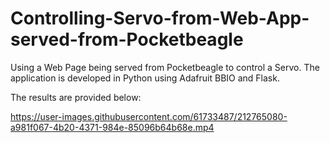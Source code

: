 # Controlling-Servo-from-Web-App-served-from-Pocketbeagle
Using a Web Page being served from Pocketbeagle to control a Servo. The application is developed in Python using Adafruit BBIO and Flask.

The results are provided below:

https://user-images.githubusercontent.com/61733487/212765080-a981f067-4b20-4371-984e-85096b64b68e.mp4


